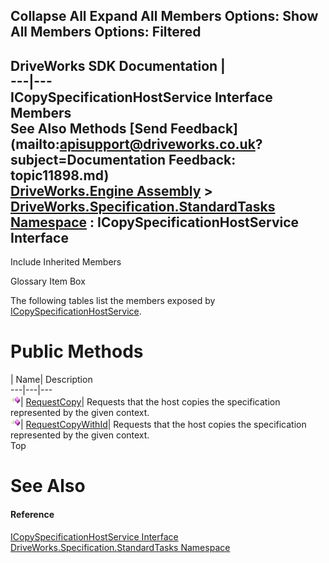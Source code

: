 Collapse All Expand All Members Options: Show All  Members Options: Filtered   
---  
DriveWorks SDK Documentation  |   
---|---  
ICopySpecificationHostService Interface Members   
See Also Methods [Send Feedback](mailto:apisupport@driveworks.co.uk?subject=Documentation Feedback: topic11898.md)  
[DriveWorks.Engine Assembly](topic2156.md) > [DriveWorks.Specification.StandardTasks Namespace](topic11896.md) : ICopySpecificationHostService Interface  
---  
  
Include Inherited Members    


Glossary Item Box

The following tables list the members exposed by [ICopySpecificationHostService](topic11898.md).

# Public Methods

| Name| Description  
---|---|---  
![ Method](dotnetimages/Method.gif)| [RequestCopy](topic11903.md)| Requests that the host copies the specification represented by the given context.   
![ Method](dotnetimages/Method.gif)| [RequestCopyWithId](topic11904.md)| Requests that the host copies the specification represented by the given context.   
Top

# See Also

#### Reference

[ICopySpecificationHostService Interface](topic11898.md)   
[DriveWorks.Specification.StandardTasks Namespace](topic11896.md)


